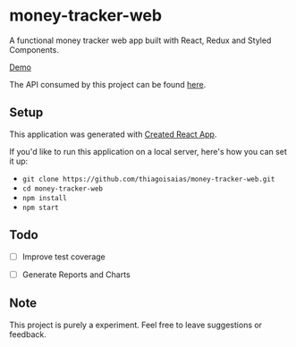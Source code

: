 # money-tracker-web

A functional money tracker web app built with React, Redux and Styled Components.

[Demo](https://money-tracker-web.herokuapp.com/)

The API consumed by this project can be found [here](https://github.com/thiagoisaias/money-tracker-api).

## Setup
This application was generated with [Created React App](https://github.com/facebook/create-react-app).

If you'd like to run this application on a local server, here's how you can set it up:

- `git clone https://github.com/thiagoisaias/money-tracker-web.git`
- `cd money-tracker-web`
- `npm install`
- `npm start`

## Todo
- [ ] Improve test coverage
- [ ] Generate Reports and Charts


## Note
This project is purely a experiment. Feel free to leave suggestions or feedback.